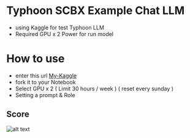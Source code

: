 # Typhoon SCBX Example Chat LLM 
- using Kaggle for test Typhoon LLM 
- Required GPU x 2 Power for run model

# How to use 
- enter this url [My-Kaggle](https://www.kaggle.com/code/idkbreh/typhoon-chat)
- fork it to your Notebook
- Select GPU x 2 ( Limit 30 hours / week ) ( reset every sunday )
- Setting a prompt & Role

## Score

![alt text](http://url/to/img.png)
